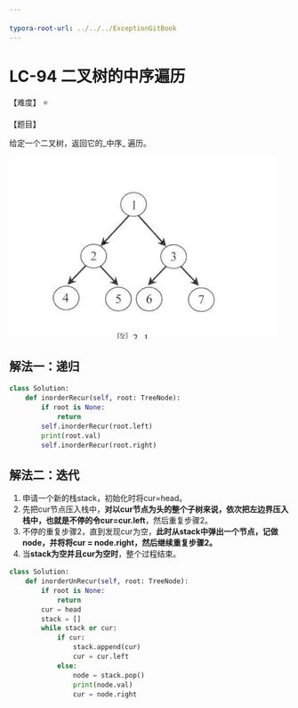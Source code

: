 ```yaml
---

typora-root-url: ../../../ExceptionGitBook
---
```


# LC-94 二叉树的中序遍历

【难度】 ⭐ 

【题目】

给定一个二叉树，返回它的_中序_ 遍历。

![](/Img/WechatIMG30.jpeg)



## 解法一：递归

```python
class Solution:
    def inorderRecur(self, root: TreeNode):
        if root is None:
            return 
        self.inorderRecur(root.left)
        print(root.val)
        self.inorderRecur(root.right)
```

## 解法二：迭代

1. 申请一个新的栈stack，初始化时将cur=head。
2. 先把cur节点压入栈中，**对以cur节点为头的整个子树来说，依次把左边界压入栈中，也就是不停的令cur=cur.left**，然后重复步骤2。
3. 不停的重复步骤2，直到发现cur为空，**此时从stack中弹出一个节点，记做node，并将将cur = node.right，然后继续重复步骤2。**
4. 当**stack为空并且cur为空时**，整个过程结束。

```python
class Solution:
    def inorderUnRecur(self, root: TreeNode):
        if root is None:
            return
        cur = head
        stack = []
        while stack or cur:
            if cur:
                stack.append(cur)
                cur = cur.left
            else:
                node = stack.pop()
                print(node.val)
                cur = node.right
```

